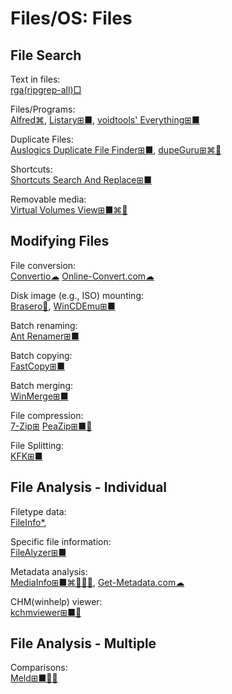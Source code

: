 # Files/OS: Files

## File Search

Text in files:  
[rga(ripgrep-all)□](https://github.com/phiresky/ripgrep-all)

Files/Programs:  
[Alfred⌘](https://www.alfredapp.com/),
[Listary⊞■](https://www.listary.com/),
[voidtools' Everything⊞■](https://www.voidtools.com/)

Duplicate Files:  
[Auslogics Duplicate File Finder⊞■](https://www.auslogics.com/en/software/duplicate-file-finder/),
[dupeGuru⊞⌘🐧](https://dupeguru.voltaicideas.net/)

Shortcuts:  
[Shortcuts Search And Replace⊞■](http://jacquelin.potier.free.fr/ShortcutsSearchAndReplace/)

Removable media:  
[Virtual Volumes View⊞■⌘🐧](http://vvvapp.sourceforge.net/)

## Modifying Files

File conversion:  
[Convertio☁](https://convertio.co/)
[Online-Convert.com☁](https://www.online-convert.com/)

Disk image (e.g., ISO) mounting:  
[Brasero🐧](https://wiki.gnome.org/Apps/Brasero),
[WinCDEmu⊞■](http://wincdemu.sysprogs.org/)

Batch renaming:  
[Ant Renamer️⊞■](https://www.antp.be/software/renamer)

Batch copying:  
[FastCopy⊞■](https://fastcopy.jp/en/)

Batch merging:  
[WinMerge⊞■](https://winmerge.org/)

File compression:  
[7-Zip⊞](https://www.7-zip.org/)
[PeaZip⊞■🐧](https://www.peazip.org/)

File Splitting:  
[KFK⊞■](https://kcsoftwares.com/?kfk)

## File Analysis - Individual

Filetype data:  
[FileInfo*](https://fileinfo.com/),

Specific file information:  
[FileAlyzer⊞■](https://www.safer-networking.org/products/filealyzer/)

Metadata analysis:  
[MediaInfo⊞■⌘🐧🍎🤖](https://mediaarea.net/en/MediaInfo),
[Get-Metadata.com☁](https://www.get-metadata.com/)

CHM(winhelp) viewer:  
[kchmviewer⊞■🐧](https://github.com/gyunaev/kchmviewer)

## File Analysis - Multiple

Comparisons:  
[Meld⊞■🐧🤖](https://meldmerge.org/)

